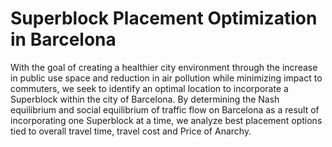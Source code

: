 # Superblock Placement Optimization in Barcelona

With the goal of creating a healthier city environment through the increase in public use space and reduction in air pollution while minimizing impact to commuters, we seek to identify an optimal location to incorporate a Superblock within the city of Barcelona. By determining the Nash equilibrium and social equilibrium of traffic flow on Barcelona as a result of incorporating one Superblock at a time, we analyze best placement options tied to overall travel time, travel cost and Price of Anarchy.
